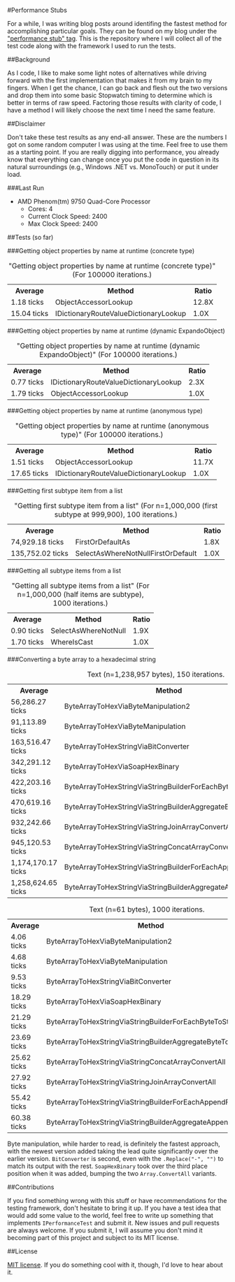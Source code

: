 #Performance Stubs

For a while, I was writing blog posts around identifing the fastest method for accomplishing particular goals. They can be found on my blog under the ["performance stub" tag](http://www.patridgedev.com/tag/performance-stub/). This is the repository where I will collect all of the test code along with the framework I used to run the tests.

##Background

As I code, I like to make some light notes of alternatives while driving forward with the first implementation that makes it from my brain to my fingers. When I get the chance, I can go back and flesh out the two versions and drop them into some basic Stopwatch timing to determine which is better in terms of raw speed. Factoring those results with clarity of code, I have a method I will likely choose the next time I need the same feature.

##Disclaimer

Don't take these test results as any end-all answer. These are the numbers I got on some random computer I was using at the time. Feel free to use them as a starting point. If you are really digging into performance, you already know that everything can change once you put the code in question in its natural surroundings (e.g., Windows .NET vs. MonoTouch) or put it under load.

###Last Run

<div><ul><li>AMD Phenom(tm) 9750 Quad-Core Processor<ul><li>Cores: 4</li><li>Current Clock Speed: 2400</li><li>Max Clock Speed: 2400</li></ul></li></ul></div>

##Tests (so far)

###Getting object properties by name at runtime (concrete type)

<table><caption>&quot;Getting object properties by name at runtime (concrete type)&quot; (For 100000 iterations.)</caption><tr><th>Average</th><th>Method</th><th>Ratio</th></tr><tr><td>1.18 ticks</td><td>ObjectAccessorLookup</td><td>12.8X</td></tr><tr><td>15.04 ticks</td><td>IDictionaryRouteValueDictionaryLookup</td><td>1.0X</td></tr></table>

###Getting object properties by name at runtime (dynamic ExpandoObject)

<table><caption>&quot;Getting object properties by name at runtime (dynamic ExpandoObject)&quot; (For 100000 iterations.)</caption><tr><th>Average</th><th>Method</th><th>Ratio</th></tr><tr><td>0.77 ticks</td><td>IDictionaryRouteValueDictionaryLookup</td><td>2.3X</td></tr><tr><td>1.79 ticks</td><td>ObjectAccessorLookup</td><td>1.0X</td></tr></table>

###Getting object properties by name at runtime (anonymous type)

<table><caption>&quot;Getting object properties by name at runtime (anonymous type)&quot; (For 100000 iterations.)</caption><tr><th>Average</th><th>Method</th><th>Ratio</th></tr><tr><td>1.51 ticks</td><td>ObjectAccessorLookup</td><td>11.7X</td></tr><tr><td>17.65 ticks</td><td>IDictionaryRouteValueDictionaryLookup</td><td>1.0X</td></tr></table>

###Getting first subtype item from a list

<table><caption>&quot;Getting first subtype item from a list&quot; (For n=1,000,000 (first subtype at 999,900), 100 iterations.)</caption><tr><th>Average</th><th>Method</th><th>Ratio</th></tr><tr><td>74,929.18 ticks</td><td>FirstOrDefaultAs</td><td>1.8X</td></tr><tr><td>135,752.02 ticks</td><td>SelectAsWhereNotNullFirstOrDefault</td><td>1.0X</td></tr></table>

###Getting all subtype items from a list

<table><caption>&quot;Getting all subtype items from a list&quot; (For n=1,000,000 (half items are subtype), 1000 iterations.)</caption><tr><th>Average</th><th>Method</th><th>Ratio</th></tr><tr><td>0.90 ticks</td><td>SelectAsWhereNotNull</td><td>1.9X</td></tr><tr><td>1.70 ticks</td><td>WhereIsCast</td><td>1.0X</td></tr></table>

###Converting a byte array to a hexadecimal string

<table><caption>Text (n=1,238,957 bytes), 150 iterations.</caption><tr><th>Average</th><th>Method</th><th>Ratio</th></tr><tr><td>56,286.27 ticks</td><td>ByteArrayToHexViaByteManipulation2</td><td>22.4X</td></tr><tr><td>91,113.89 ticks</td><td>ByteArrayToHexViaByteManipulation</td><td>13.8X</td></tr><tr><td>163,516.47 ticks</td><td>ByteArrayToHexStringViaBitConverter</td><td>7.7X</td></tr><tr><td>342,291.12 ticks</td><td>ByteArrayToHexViaSoapHexBinary</td><td>3.7X</td></tr><tr><td>422,203.16 ticks</td><td>ByteArrayToHexStringViaStringBuilderForEachByteToString</td><td>3.0X</td></tr><tr><td>470,619.16 ticks</td><td>ByteArrayToHexStringViaStringBuilderAggregateByteToString</td><td>2.7X</td></tr><tr><td>932,242.66 ticks</td><td>ByteArrayToHexStringViaStringJoinArrayConvertAll</td><td>1.4X</td></tr><tr><td>945,120.53 ticks</td><td>ByteArrayToHexStringViaStringConcatArrayConvertAll</td><td>1.3X</td></tr><tr><td>1,174,170.17 ticks</td><td>ByteArrayToHexStringViaStringBuilderForEachAppendFormat</td><td>1.1X</td></tr><tr><td>1,258,624.65 ticks</td><td>ByteArrayToHexStringViaStringBuilderAggregateAppendFormat</td><td>1.0X</td></tr></table>

<table><caption>Text (n=61 bytes), 1000 iterations.</caption><tr><th>Average</th><th>Method</th><th>Ratio</th></tr><tr><td>4.06 ticks</td><td>ByteArrayToHexViaByteManipulation2</td><td>14.9X</td></tr><tr><td>4.68 ticks</td><td>ByteArrayToHexViaByteManipulation</td><td>12.9X</td></tr><tr><td>9.53 ticks</td><td>ByteArrayToHexStringViaBitConverter</td><td>6.3X</td></tr><tr><td>18.29 ticks</td><td>ByteArrayToHexViaSoapHexBinary</td><td>3.3X</td></tr><tr><td>21.29 ticks</td><td>ByteArrayToHexStringViaStringBuilderForEachByteToString</td><td>2.8X</td></tr><tr><td>23.69 ticks</td><td>ByteArrayToHexStringViaStringBuilderAggregateByteToString</td><td>2.5X</td></tr><tr><td>25.62 ticks</td><td>ByteArrayToHexStringViaStringConcatArrayConvertAll</td><td>2.4X</td></tr><tr><td>27.92 ticks</td><td>ByteArrayToHexStringViaStringJoinArrayConvertAll</td><td>2.2X</td></tr><tr><td>55.42 ticks</td><td>ByteArrayToHexStringViaStringBuilderForEachAppendFormat</td><td>1.1X</td></tr><tr><td>60.38 ticks</td><td>ByteArrayToHexStringViaStringBuilderAggregateAppendFormat</td><td>1.0X</td></tr></table>

Byte manipulation, while harder to read, is definitely the fastest approach, with the newest version added taking the lead quite significantly over the earlier version. `BitConverter` is second, even with the `.Replace("-", "")` to match its output with the rest. `SoapHexBinary` took over the third place position when it was added, bumping the two `Array.ConvertAll` variants.

##Contributions

If you find something wrong with this stuff or have recommendations for the testing framework, don't hesitate to bring it up. If you have a test idea that would add some value to the world, feel free to write up something that implements `IPerformanceTest` and submit it. New issues and pull requests are always welcome. If you submit it, I will assume you don't mind it becoming part of this project and subject to its MIT license.

##License

[MIT license](http://opensource.org/licenses/MIT). If you do something cool with it, though, I'd love to hear about it.
